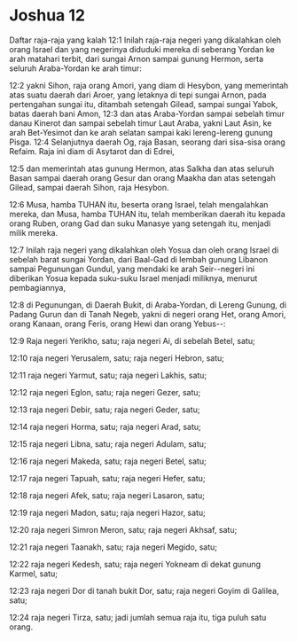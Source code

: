 # Joshua 12
Daftar raja-raja yang kalah
12:1 Inilah raja-raja negeri yang dikalahkan oleh orang Israel dan yang negerinya diduduki mereka di seberang Yordan ke arah matahari terbit, dari sungai Arnon sampai gunung Hermon, serta seluruh Araba-Yordan ke arah timur:
12:2 yakni Sihon, raja orang Amori, yang diam di Hesybon, yang memerintah atas suatu daerah dari Aroer, yang letaknya di tepi sungai Arnon, pada pertengahan sungai itu, ditambah setengah Gilead, sampai sungai Yabok, batas daerah bani Amon,
12:3 dan atas Araba-Yordan sampai sebelah timur danau Kinerot dan sampai sebelah timur Laut Araba, yakni Laut Asin, ke arah Bet-Yesimot dan ke arah selatan sampai kaki lereng-lereng gunung Pisga.
12:4 Selanjutnya daerah Og, raja Basan, seorang dari sisa-sisa orang Refaim. Raja ini diam di Asytarot dan di Edrei,
12:5 dan memerintah atas gunung Hermon, atas Salkha dan atas seluruh Basan sampai daerah orang Gesur dan orang Maakha dan atas setengah Gilead, sampai daerah Sihon, raja Hesybon.
12:6 Musa, hamba TUHAN itu, beserta orang Israel, telah mengalahkan mereka, dan Musa, hamba TUHAN itu, telah memberikan daerah itu kepada orang Ruben, orang Gad dan suku Manasye yang setengah itu, menjadi milik mereka.
12:7 Inilah raja negeri yang dikalahkan oleh Yosua dan oleh orang Israel di sebelah barat sungai Yordan, dari Baal-Gad di lembah gunung Libanon sampai Pegunungan Gundul, yang mendaki ke arah Seir--negeri ini diberikan Yosua kepada suku-suku Israel menjadi miliknya, menurut pembagiannya,
12:8 di Pegunungan, di Daerah Bukit, di Araba-Yordan, di Lereng Gunung, di Padang Gurun dan di Tanah Negeb, yakni di negeri orang Het, orang Amori, orang Kanaan, orang Feris, orang Hewi dan orang Yebus--:
12:9 Raja negeri Yerikho, satu; raja negeri Ai, di sebelah Betel, satu;
12:10 raja negeri Yerusalem, satu; raja negeri Hebron, satu;
12:11 raja negeri Yarmut, satu; raja negeri Lakhis, satu;
12:12 raja negeri Eglon, satu; raja negeri Gezer, satu;
12:13 raja negeri Debir, satu; raja negeri Geder, satu;
12:14 raja negeri Horma, satu; raja negeri Arad, satu;
12:15 raja negeri Libna, satu; raja negeri Adulam, satu;
12:16 raja negeri Makeda, satu; raja negeri Betel, satu;
12:17 raja negeri Tapuah, satu; raja negeri Hefer, satu;
12:18 raja negeri Afek, satu; raja negeri Lasaron, satu;
12:19 raja negeri Madon, satu; raja negeri Hazor, satu;
12:20 raja negeri Simron Meron, satu; raja negeri Akhsaf, satu;
12:21 raja negeri Taanakh, satu; raja negeri Megido, satu;
12:22 raja negeri Kedesh, satu; raja negeri Yokneam di dekat gunung Karmel, satu;
12:23 raja negeri Dor di tanah bukit Dor, satu; raja negeri Goyim di Galilea, satu;
12:24 raja negeri Tirza, satu; jadi jumlah semua raja itu, tiga puluh satu orang.
                      